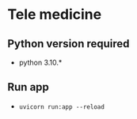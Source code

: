 # Tele medicine

## Python version required

- python 3.10.\*

## Run app

- `uvicorn run:app --reload`
